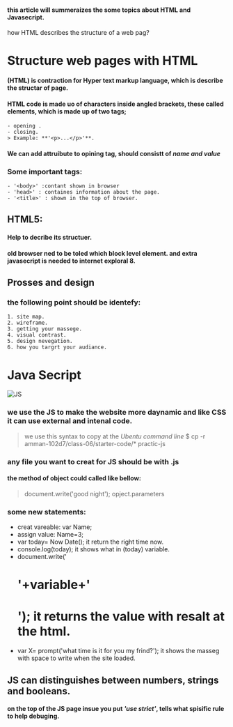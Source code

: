 #### this article will summeraizes the some topics about HTML and Javasecript. 

 how HTML describes the structure of a web pag?

 # Structure web pages with HTML
#### (HTML) is contraction for Hyper text markup language, which is describe the structar of page.
#### HTML code is made uo of characters inside angled brackets, these called elements, which is made up of two tags;
    - opening .
    - closing.
    > Example: **'<p>...</p>'**.
#### We can add attruibute to opining tag, should consistt of ***name and value***

### Some important tags:
    - '<body>' :contant shown in browser
    - 'head>' : containes information about the page.
    - '<title>' : shown in the top of browser.

## HTML5: 
#### Help to decribe its structuer.
#### old browser ned to be toled which block level element. and extra javasecript is needed to internet exploral 8.

## Prosses and design 
### the following point should be identefy:
    1. site map.
    2. wireframe.
    3. getting your massege.
    4. visual contrast. 
    5. design nevegation.
    6. how you targrt your audiance.

# Java Secript 

![JS](https://images.ctfassets.net/3prze68gbwl1/asset-17suaysk1qa1jtx/b1e3eda412fbc2c2be1f6d6229605ed0/node-js-websockets-programming.png?fm=webp)
### we use the JS to make the website more daynamic and like CSS it can use external and intenal code.

> we use this syntax to copy at the *Ubentu command line*
> $ cp -r amman-102d7/class-06/starter-code/* practic-js

### any file you want to creat for JS should be with .js

#### the method of object could called like bellow:

> document.write('good night');
> opject.parameters

### some new statements:

- creat vareable: var Name;
- assign value: Name=3;
- var today= Now Date(); it return the right time now.
- console.log(today); it shows what in (today) variable.
- document.write('<h1>'+variable+'<h1>'); it returns the value with resalt at the html.
- var X= prompt('what time is it for you my frind?'); it shows the masseg with space to write when the site loaded.

## JS can distinguishes between numbers, strings and booleans.

#### on the top of the JS page insue you put _'use strict'_, tells what spisific rule to help debuging.

